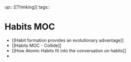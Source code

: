 up::  [[Thinking]]
tags:: 

# Habits MOC

- [[Habit formation provides an evolutionary advantage]]
- [[Habits MOC - Collide]]
- [[How Atomic Habits fit into the conversation on habits]]
- 